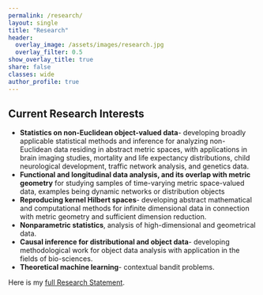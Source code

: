 ```yaml
---
permalink: /research/
layout: single
title: "Research"
header:
  overlay_image: /assets/images/research.jpg
  overlay_filter: 0.5
show_overlay_title: true
share: false
classes: wide
author_profile: true  
---
```



Current Research Interests
---------------

+ **Statistics on non-Euclidean object-valued data**-
developing broadly applicable statistical methods and inference for analyzing non-Euclidean data residing in abstract metric spaces, with applications in brain imaging studies, mortality and life expectancy distributions, child neurological development, traffic network analysis, and genetics data.
+ **Functional and longitudinal data analysis, and its overlap with metric geometry** for studying samples of time-varying metric space-valued data, examples being dynamic networks or distribution objects
+ **Reproducing kernel Hilbert spaces**- developing abstract mathematical and computational methods for infinite dimensional data in connection with metric geometry and sufficient dimension reduction.
+ **Nonparametric statistics**, analysis of high-dimensional and geometrical data.
+ **Causal inference for distributional and object data**- developing methodological work for object data analysis with application in the fields of bio-sciences.
+ **Theoretical machine learning**- contextual bandit problems.<br>

Here is my <a href="/assets/pdf/Research_Satarupa.pdf" target="_blank">full Research Statement</a>.<br>
